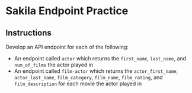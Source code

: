 # Sakila Endpoint Practice

## Instructions

Develop an API endpoint for each of the following:
* An endpoint called `actor` which returns the `first_name`, `last_name`, and `num_of_films` the actor played in
* An endpoint called `film-actor` which returns the `actor_first_name`, `actor_last_name`, `film_category`, `film_name`, `film_rating`, and `film_description` for each movie the actor played in
